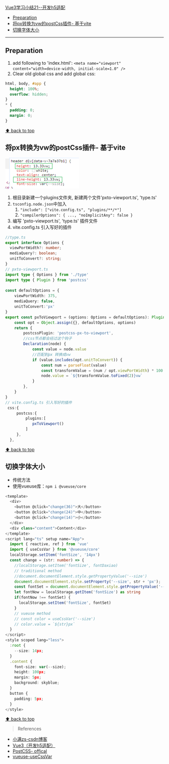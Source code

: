 [Vue3学习小结21--开发h5适配](#top)

- [Preparation](#preparation)
- [将px转换为vw的postCss插件- 基于vite](#将px转换为vw的postcss插件--基于vite)
- [切换字体大小](#切换字体大小)

-------------------------------------

## Preparation

1. add following to 'index.html':  `<meta name="viewport" content="width=device-width, initial-scale=1.0" />`
2. Clear old global css and add global css: 

```css
html, body, #app {
  height: 100%;
  overflow: hidden;
}
* {
  padding: 0;
  margin: 0;
}
```

[⬆ back to top](#top)

## 将px转换为vw的postCss插件- 基于vite

![pxto-viewport](./images/pxto-viewport.png)

1. 根目录新建一个plugins文件夹, 新建两个文件'pxto-viewport.ts', 'type.ts'
2. `tsconfig.node.json`中加入
   1.  `"include": ["vite.config.ts", "plugins/**/*"]`
   2.  `"compilerOptions": { ..., "noImplicitAny": false }`
3. 编写 'pxto-viewport.ts', 'type.ts' 插件文件
4. vite.config.ts 引入写好的插件

```ts
//type.ts
export interface Options {
  viewPortWidth?: number;
  mediaQuery?: boolean;
  unitToConvert?: string;
}
// pxto-viewport.ts
import type { Options } from './type'
import type { Plugin } from 'postcss'

const defaultOptions = {
    viewPortWidth: 375,
    mediaQuery: false,
    unitToConvert:'px'
}
export const pxToViewport = (options: Options = defaultOptions): Plugin => {
    const opt = Object.assign({}, defaultOptions, options)
    return {
        postcssPlugin: 'postcss-px-to-viewport',
        //css节点都会经过这个钩子
        Declaration(node) {
            const value = node.value
            //匹配到px 转换成vw
            if (value.includes(opt.unitToConvert)) {
                const num = parseFloat(value)
                const transformValue = (num / opt.viewPortWidth) * 100
                node.value = `${transformValue.toFixed(2)}vw`            //转换之后的值
            }    
        },
    }
}
// vite.config.ts 引入写好的插件
 css:{
     postcss:{
         plugins:[
            pxToViewport()
         ]
     },
  },
```

[⬆ back to top](#top)

## 切换字体大小

- 传统方法
- 使用vueuse库：`npm i @vueuse/core`

```ts
<template>
  <div>
    <button @click="change(36)">大</button>
    <button @click="change(24)">中</button>
    <button @click="change(14)">小</button>
  </div>
  <div class="content">Content</div>
</template>
<script lang="ts" setup name="App">
  import { reactive, ref } from 'vue'
  import { useCssVar } from '@vueuse/core'
  localStorage.setItem('fontSize', '14px')
  const change = (str: number) => {
    //localStorage.setItem('fontSize', fontDaxiao)
    // traditional method
    //document.documentElement.style.getPropertyValue('--size')
    document.documentElement.style.setProperty('--size', str + 'px');
    const fontSet = document.documentElement.style.getPropertyValue('--size');
    let fontNow = localStorage.getItem('fontSize') as string
    if(fontNow !== fontSet) {
      localStorage.setItem('fontSize', fontSet)
    }
    // vueuse method
    // const color = useCssVar('--size')
    // color.value = `${str}px`
  }
</script>
<style scoped lang="less">
  :root {
    --size: 14px;
  }
  .content {
    font-size: var(--size);
    height: 100px;
    margin: 5px;
    background: skyblue;
  }
  button {
    padding: 5px;
  }
</style>
```

[⬆ back to top](#top)

> References
- [小满zs-csdn博客](https://blog.csdn.net/qq1195566313/category_11618172.html)
- [Vue3（开发h5适配）](https://xiaoman.blog.csdn.net/article/details/132526254)
- [PostCSS- offical](https://www.postcss.com.cn/)
- [vueuse-useCssVar](https://vueuse.org/core/useCssVar/#usecssvar)

